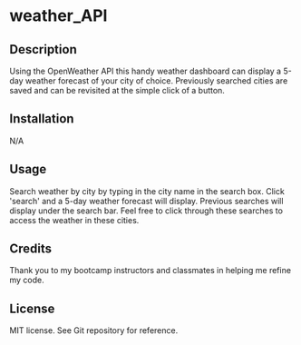 # weather_API

## Description

Using the OpenWeather API this handy weather dashboard can display a 5-day weather forecast of your city of choice. Previously searched cities are saved and can be revisited at the simple click of a button. 

<!-- Add screenshot -->

## Installation

N/A

## Usage

Search weather by city by typing in the city name in the search box. Click 'search' and a 5-day weather forecast will display. Previous searches will display under the search bar. Feel free to click through these searches to access the weather in these cities. 



## Credits

Thank you to my bootcamp instructors and classmates in helping me refine my code. 

## License

MIT license. See Git repository for reference. 